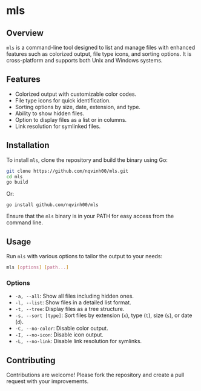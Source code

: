 # mls

## Overview

`mls` is a command-line tool designed to list and manage files with enhanced features such as colorized output, file type icons, and sorting options. It is cross-platform and supports both Unix and Windows systems.

## Features

- Colorized output with customizable color codes.
- File type icons for quick identification.
- Sorting options by size, date, extension, and type.
- Ability to show hidden files.
- Option to display files as a list or in columns.
- Link resolution for symlinked files.

## Installation

To install `mls`, clone the repository and build the binary using Go:

```sh
git clone https://github.com/nqvinh00/mls.git
cd mls
go build
```

Or:

```
go install github.com/nqvinh00/mls
```

Ensure that the `mls` binary is in your PATH for easy access from the command line.

## Usage

Run `mls` with various options to tailor the output to your needs:

```sh
mls [options] [path...]
```

### Options

- `-a, --all`: Show all files including hidden ones.
- `-l, --list`: Show files in a detailed list format.
- `-t, --tree`: Display files as a tree structure.
- `-s, --sort [type]`: Sort files by extension (`x`), type (`t`), size (`s`), or date (`d`).
- `-C, --no-color`: Disable color output.
- `-I, --no-icon`: Disable icon output.
- `-L, --no-link`: Disable link resolution for symlinks.

## Contributing

Contributions are welcome! Please fork the repository and create a pull request with your improvements.

